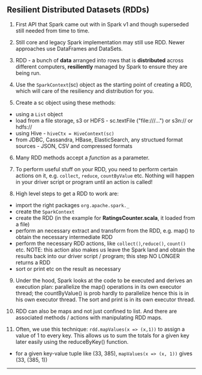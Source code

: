
## Resilient Distributed Datasets (RDDs) ##
1. First API that Spark came out with in Spark v1 and though superseded still needed from time to time.

1. Still core and legacy Spark implementation may still use RDD. Newer approaches use DataFrames and DataSets.

1. RDD - a bunch of **data** arranged into rows that is **distributed** across different computers, **resiliently** managed by Spark to ensure they are being run.

1. Use the `SparkContext`(sc) object as the starting point of creating a RDD, which will care of the resiliency and distribution for you.

1. Create a sc object using these methods:
- using a `List` object
- load from a file storage, s3 or HDFS - sc.textFile ("file:///...") or s3n:// or hdfs://
- using Hive - `hiveCtx = HiveContext(sc)`
- from JDBC, Cassandra, HBase, ElasticSearch, any structued format sources - JSON, CSV and compressed formats

6. Many RDD methods accept a *function* as a parameter.

1. To perform useful stuff on your RDD, you need to perform certain actions on it, e.g. `collect`, `reduce`, `countByValue` etc. Nothing will happen in your driver script or program until an action is called!

1. High level steps to get a RDD to work are:
- import the right packages `org.apache.spark._`
- create the `SparkContext`
- create the RDD (in the example for **RatingsCounter.scala**, it loaded from a file)
- perform an necessary extract and transform from the RDD, e.g. map() to obtain the necessary intermediate RDD
- perform the necessary RDD actions, like `collect()`,`reduce()`, `count()` etc. NOTE: this action also makes us leave the Spark land and obtain the results back into our driver script / program; this step NO LONGER returns a RDD
- sort or print etc on the result as necessary

9. Under the hood, Spark looks at the code to be executed and derives an execution plan: parallelize the map() operations in its own executor thread; the countByValue() is prob hardly to parallelize hence this is in his own executor thread. The sort and print is in its own executor thread.

1. RDD can also be maps and not just confined to list. And there are associated methods / actions with manipulating RDD maps.

1. Often, we use this technique: `rdd.mapValues(x => (x,1))` to assign a value of 1 to every key. This allows us to sum the totals for a given key later easily using the reduceByKey() function.
- for a given key-value tuple like (33, 385), `mapValues(x => (x, 1))` gives (33, (385, 1))
---